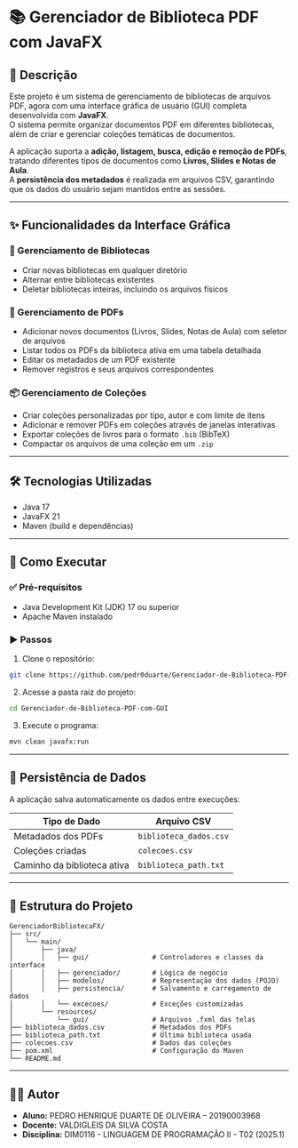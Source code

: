 # 📚 Gerenciador de Biblioteca PDF com JavaFX

## 📌 Descrição

Este projeto é um sistema de gerenciamento de bibliotecas de arquivos PDF, agora com uma interface gráfica de usuário (GUI) completa desenvolvida com **JavaFX**.  
O sistema permite organizar documentos PDF em diferentes bibliotecas, além de criar e gerenciar coleções temáticas de documentos.

A aplicação suporta a **adição, listagem, busca, edição e remoção de PDFs**, tratando diferentes tipos de documentos como **Livros, Slides e Notas de Aula**.  
A **persistência dos metadados** é realizada em arquivos CSV, garantindo que os dados do usuário sejam mantidos entre as sessões.

---

## ✨ Funcionalidades da Interface Gráfica

### 📁 Gerenciamento de Bibliotecas
- Criar novas bibliotecas em qualquer diretório
- Alternar entre bibliotecas existentes
- Deletar bibliotecas inteiras, incluindo os arquivos físicos

### 📄 Gerenciamento de PDFs
- Adicionar novos documentos (Livros, Slides, Notas de Aula) com seletor de arquivos
- Listar todos os PDFs da biblioteca ativa em uma tabela detalhada
- Editar os metadados de um PDF existente
- Remover registros e seus arquivos correspondentes

### 📦 Gerenciamento de Coleções
- Criar coleções personalizadas por tipo, autor e com limite de itens
- Adicionar e remover PDFs em coleções através de janelas interativas
- Exportar coleções de livros para o formato `.bib` (BibTeX)
- Compactar os arquivos de uma coleção em um `.zip`

---

## 🛠️ Tecnologias Utilizadas

- Java 17  
- JavaFX 21  
- Maven (build e dependências)

---

## 🚀 Como Executar

### ✅ Pré-requisitos

- Java Development Kit (JDK) 17 ou superior
- Apache Maven instalado

### ▶️ Passos

1. Clone o repositório:

```bash
git clone https://github.com/pedr0duarte/Gerenciador-de-Biblioteca-PDF-com-GUI.git
```

2. Acesse a pasta raiz do projeto:

```bash
cd Gerenciador-de-Biblioteca-PDF-com-GUI
```

3. Execute o programa:

```bash
mvn clean javafx:run
```

---

## 💾 Persistência de Dados

A aplicação salva automaticamente os dados entre execuções:

| Tipo de Dado        | Arquivo CSV                  |
|---------------------|------------------------------|
| Metadados dos PDFs  | `biblioteca_dados.csv`       |
| Coleções criadas    | `colecoes.csv`               |
| Caminho da biblioteca ativa | `biblioteca_path.txt` |

---

## 📂 Estrutura do Projeto

```
GerenciadorBibliotecaFX/
├── src/
│   └── main/
│       ├── java/
│       │   ├── gui/                # Controladores e classes da interface
│       │   ├── gerenciador/        # Lógica de negócio
│       │   ├── modelos/            # Representação dos dados (POJO)
│       │   ├── persistencia/       # Salvamento e carregamento de dados
│       │   └── excecoes/           # Exceções customizadas
│       └── resources/
│           └── gui/                # Arquivos .fxml das telas
├── biblioteca_dados.csv            # Metadados dos PDFs
├── biblioteca_path.txt             # Última biblioteca usada
├── colecoes.csv                    # Dados das coleções
├── pom.xml                         # Configuração do Maven
└── README.md
```

---

## 👨‍💻 Autor

- **Aluno:** PEDRO HENRIQUE DUARTE DE OLIVEIRA – 20190003968  
- **Docente:** VALDIGLEIS DA SILVA COSTA  
- **Disciplina:** DIM0116 - LINGUAGEM DE PROGRAMAÇÃO II - T02 (2025.1)